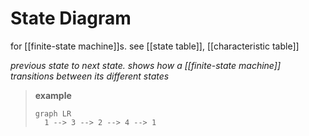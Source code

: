 # State Diagram

for [[finite-state machine]]s. see [[state table]], [[characteristic table]]

_previous state to next state. shows how a [[finite-state machine]] transitions between its different states_

> **example**
>
> ```mermaid
> graph LR
>   1 --> 3 --> 2 --> 4 --> 1
> ```
